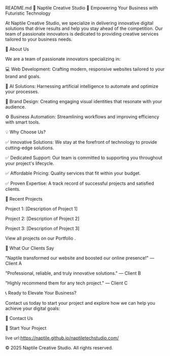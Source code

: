 
README.md
🚀 Naptile Creative Studio 🌟 Empowering Your Business with Futuristic Technology

At Naptile Creative Studio, we specialize in delivering innovative digital solutions that drive results and help you stay ahead of the competition. Our team of passionate innovators is dedicated to providing creative services tailored to your business needs.

🏢 About Us

We are a team of passionate innovators specializing in:

💻 Web Development: Crafting modern, responsive websites tailored to your brand and goals.

🤖 AI Solutions: Harnessing artificial intelligence to automate and optimize your processes.

🎨 Brand Design: Creating engaging visual identities that resonate with your audience.

⚙️ Business Automation: Streamlining workflows and improving efficiency with smart tools.

💡 Why Choose Us?

✅ Innovative Solutions: We stay at the forefront of technology to provide cutting-edge solutions.

✅ Dedicated Support: Our team is committed to supporting you throughout your project's lifecycle.

✅ Affordable Pricing: Quality services that fit within your budget.

✅ Proven Expertise: A track record of successful projects and satisfied clients.

📂 Recent Projects

Project 1: [Description of Project 1]

Project 2: [Description of Project 2]

Project 3: [Description of Project 3]

View all projects on our Portfolio .

💬 What Our Clients Say

"Naptile transformed our website and boosted our online presence!" — Client A

"Professional, reliable, and truly innovative solutions." — Client B

"Highly recommend them for any tech project." — Client C

📞 Ready to Elevate Your Business?

Contact us today to start your project and explore how we can help you achieve your digital goals:

📧 Contact Us

🚀 Start Your Project

live url:https://naptile.github.io/naptiletechstudio.com/

© 2025 Naptile Creative Studio. All rights reserved.
